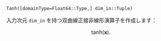 `Tanh([domainType=Float64::Type,] dim_in::Tuple)`

入力次元 `dim_in` を持つ双曲線正接非線形演算子を作成します：

$$
\text{tanh} ( \mathbf{x} ).
$$

